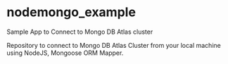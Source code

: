 # nodemongo_example
Sample App to Connect to Mongo DB Atlas cluster

Repository to connect to Mongo DB Atlas Cluster from your local machine using NodeJS, Mongoose ORM Mapper.
